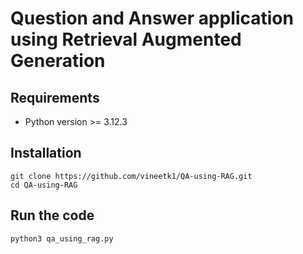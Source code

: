 # Question and Answer application using Retrieval Augmented Generation
## Requirements
* Python version >= 3.12.3
## Installation
```
git clone https://github.com/vineetk1/QA-using-RAG.git
cd QA-using-RAG
```
## Run the code
```
python3 qa_using_rag.py
```
